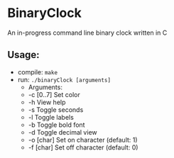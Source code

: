 # BinaryClock 
An in-progress command line binary clock written in C 
## Usage: 
- compile: `make` 
- run: `./binaryClock [arguments]`
	- Arguments: 
	- -c [0..7]	Set color 
	- -h		View help
	- -s		Toggle seconds
	- -l		Toggle labels
	- -b		Toggle bold font 
	- -d		Toggle decimal view 
	- -o [char]	Set on character (default: 1)
	- -f [char]	Set off character (default: 0)
